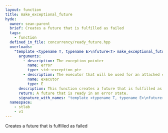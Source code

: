 ```yaml
---
layout: function
title: make_exceptional_future
hyde:
  owner: sean-parent
  brief: Creates a future that is fulfilled as failed
  tags:
    - function
  defined_in_file: concurrency/ready_future.hpp
  overloads:
    "template <typename T, typename E>\nfuture<T> make_exceptional_future(std::exception_ptr, E)":
      arguments:
        - description: The exception pointer
          name: error
          type: std::exception_ptr
        - description: The executor that will be used for an attached continuation
          name: executor
          type: E
      description: This function creates a future that is fulfilled as failed.
      return: A future that is ready in an error state.
      signature_with_names: "template <typename T, typename E>\nfuture<T> make_exceptional_future(std::exception_ptr error, E executor)"
  namespace:
    - stlab
    - v1
---
```

Creates a future that is fulfilled as failed
